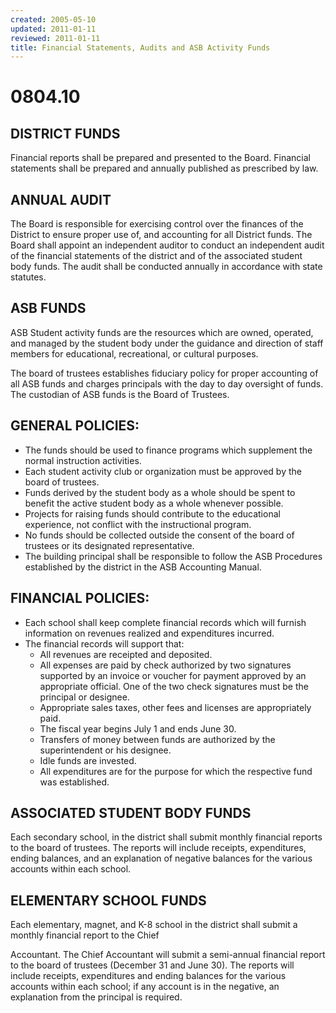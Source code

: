 ```yaml
---
created: 2005-05-10
updated: 2011-01-11
reviewed: 2011-01-11
title: Financial Statements, Audits and ASB Activity Funds
---
```


# 0804.10 

## DISTRICT FUNDS

Financial reports shall be prepared and presented to the Board. Financial statements shall be prepared and annually
published as prescribed by law.

## ANNUAL AUDIT

The Board is responsible for exercising control over the finances of the District to ensure proper use of, and
accounting for all District funds. The Board shall appoint an independent auditor to conduct an independent audit of
the financial statements of the district and of the associated student body funds. The audit shall be conducted
annually in accordance with state statutes.

## ASB FUNDS

ASB Student activity funds are the resources which are owned, operated, and managed by the student body under
the guidance and direction of staff members for educational, recreational, or cultural purposes.

The board of trustees establishes fiduciary policy for proper accounting of all ASB funds and charges principals with
the day to day oversight of funds. The custodian of ASB funds is the Board of Trustees.

## GENERAL POLICIES:


- The funds should be used to finance programs which supplement the normal instruction activities.
- Each student activity club or organization must be approved by the board of trustees.
- Funds derived by the student body as a whole should be spent to benefit the active student body as a whole
whenever possible.
- Projects for raising funds should contribute to the educational experience, not conflict with the instructional
program.
- No funds should be collected outside the consent of the board of trustees or its designated representative.
- The building principal shall be responsible to follow the ASB Procedures established by the district in the ASB
Accounting Manual.

## FINANCIAL POLICIES:


- Each school shall keep complete financial records which will furnish information on revenues realized and
expenditures incurred.
- The financial records will support that:
    - All revenues are receipted and deposited.
    - All expenses are paid by check authorized by two signatures supported by an invoice or voucher for
    payment approved by an appropriate official. One of the two check signatures must be the principal or
    designee.
    - Appropriate sales taxes, other fees and licenses are appropriately paid.
    - The fiscal year begins July 1 and ends June 30.
    - Transfers of money between funds are authorized by the superintendent or his designee.
    - Idle funds are invested.
    - All expenditures are for the purpose for which the respective fund was established.

## ASSOCIATED STUDENT BODY FUNDS

Each secondary school, in the district shall submit monthly financial reports to the board of trustees. The reports will
include receipts, expenditures, ending balances, and an explanation of negative balances for the various accounts
within each school.

## ELEMENTARY SCHOOL FUNDS

Each elementary, magnet, and K-8 school in the district shall submit a monthly financial report to the Chief

Accountant. The Chief Accountant will submit a semi-annual financial report to the board of trustees (December 31
and June 30). The reports will include receipts, expenditures and ending balances for the various accounts within
each school; if any account is in the negative, an explanation from the principal is required.

